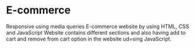 # E-commerce
Responsive using media queries E-commerce website by using HTML, CSS and JavaScript 
Website contains different sections and also having add to cart and remove from cart option in the website ud=sing JavaScript.
